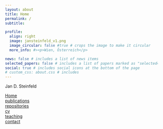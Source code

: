 ```yaml
---
layout: about
title: Home
permalink: /
subtitle:

profile:
  align: right
  image: jansteinfeld_v1.png
  image_circular: false #true # crops the image to make it circular
  more_info: #><p>Wien, Österreich</p>

news: false # includes a list of news items
selected_papers: false # includes a list of papers marked as "selected={true}"
social: true # includes social icons at the bottom of the page
# custom_css: about.css # includes
---
```

<!-- <body class="{% if page.style %}{{ page.style }} {% endif %}"> -->
<p>Jan D. Steinfeld</p>



<!--Write your biography here. Tell the world about yourself. Link to your favorite [subreddit](http://reddit.com). You can put a picture in, too. The code is already in, just name your picture `prof_pic.jpg` and put it in the `img/` folder. -->

<!-- Put your address / P.O. box / other info right below your picture. You can also disable any of these elements by editing `profile` property of the YAML header of your `_pages/about.md`. Edit `_bibliography/papers.bib` and Jekyll will render your [publications page](/al-folio/publications/) automatically. -->

<!-- Link to your social media connections, too. This theme is set up to use [Font Awesome icons](https://fontawesome.com/) and [Academicons](https://jpswalsh.github.io/academicons/), like the ones below. Add your Facebook, Twitter, LinkedIn, Google Scholar, or just disable all of them. -->
<!-- <button name="button" onclick="index.html">Home</button>
<button name="button" onclick="/publications/">publications</button>
<button name="button" onclick="/repositories/">repositories</button>
<button name="button" onclick="/cv/">cv</button>
<button name="button" onclick="/teaching/">teaching</button>
<button name="button" onclick="/contact/">contact</button> -->

<div class="row nowrap">
  <div class="col-sm-2 responsive"><a href="/Home" class="btn btn-secondary btn-block">Home</a></div>
  <div class="col-sm-2 responsive"><a href="/publications" class="btn btn-secondary btn-block">publications</a></div>
  <div class="col-sm-2 responsive"><a href="/repositories" class="btn btn-secondary btn-block">repositories</a></div>
  <div class="col-sm-2 responsive"><a href="/cv" class="btn btn-secondary btn-block">cv</a></div>
  <div class="col-sm-2 responsive"><a href="/teaching" class="btn btn-secondary btn-block">teaching</a></div>
  <div class="col-sm-2 responsive"><a href="/contact" class="btn btn-secondary btn-block">contact</a></div>
</div>
<!-- <div class="col-sm-6"><a href="/repositories" class="btn btn-primary btn-block fa-lg gradient-custom-2 mb-3" style="border: 0px">repositories</a></div> -->


<!-- [Home](/index.html){: .btn .btn-secondary}
[publications](/publications/index.html){: .btn .btn-secondary}
[repositories](/repositories/index.html){: .btn .btn-secondary}
[cv](/cv/index.html){: .btn .btn-secondary}
[teaching](/teaching/index.html){: .btn .btn-secondary}
[contact](/contact/index.html){: .btn .btn-secondary} -->
